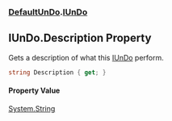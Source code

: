### [DefaultUnDo](./DefaultUnDo.md 'DefaultUnDo').[IUnDo](./DefaultUnDo-IUnDo.md 'DefaultUnDo.IUnDo')
## IUnDo.Description Property
Gets a description of what this [IUnDo](./DefaultUnDo-IUnDo.md 'DefaultUnDo.IUnDo') perform.  
```csharp
string Description { get; }
```
#### Property Value
[System.String](https://docs.microsoft.com/en-us/dotnet/api/System.String 'System.String')  
